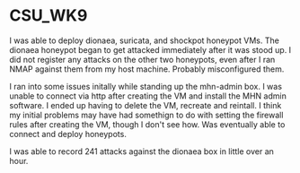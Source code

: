 # CSU_WK9

I was able to deploy dionaea, suricata, and shockpot honeypot VMs.  The dionaea honeypot began to get attacked immediately after it was stood up.  I did not register any attacks on the other two honeypots, even after I ran NMAP against them from my host machine.  Probably misconfigured them.  

I ran into some issues initally while standing up the mhn-admin box.  I was unable to connect via http after creating the VM and install the MHN admin software.  I ended up having to delete the VM, recreate and reintall.  I think my initial problems may have had somethign to do with setting the firewall rules after creating the VM, though I don't see how.  Was eventually able to connect and deploy honeypots. 

I was able to record 241 attacks against the dionaea box in little over an hour.  
